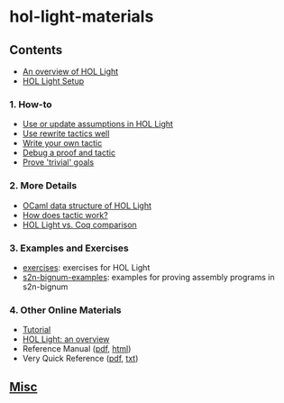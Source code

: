 # hol-light-materials

## Contents

- [An overview of HOL Light](Overview.md)
- [HOL Light Setup](Setup.md)

### 1. How-to

- [Use or update assumptions in HOL Light](PlayingWithAssumptions.md)
- [Use rewrite tactics well](RewriteTac.md)
- [Write your own tactic](WriteYourTac.md)
- [Debug a proof and tactic](Debugging.md)
- [Prove 'trivial' goals](ProvingTrivialGoals.md)

### 2. More Details

- [OCaml data structure of HOL Light](OCamlDataStructure.md)
- [How does tactic work?](TacticDetails.md)
- [HOL Light vs. Coq comparison](HOLLightvsCoq.md)

### 3. Examples and Exercises

- [exercises](exercises): exercises for HOL Light
- [s2n-bignum-examples](s2n-bignum-examples): examples for proving assembly programs in s2n-bignum

### 4. Other Online Materials

- [Tutorial](https://hol-light.github.io/tutorial.pdf)
- [HOL Light: an overview](https://www.cl.cam.ac.uk/~jrh13/papers/hollight.pdf)
- Reference Manual ([pdf](https://hol-light.github.io/references/reference.pdf), [html](https://hol-light.github.io/references/HTML/reference.html))
- Very Quick Reference ([pdf](https://hol-light.github.io/holchart/holchart.pdf), [txt](https://hol-light.github.io/holchart/holchart.txt))


## [Misc](Misc.md)
